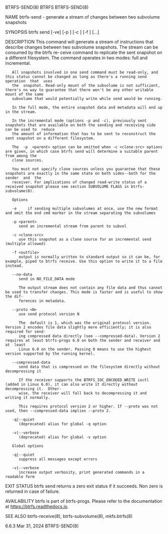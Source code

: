 BTRFS-SEND(8)								     BTRFS								 BTRFS-SEND(8)

NAME
       btrfs-send - generate a stream of changes between two subvolume snapshots

SYNOPSIS
       btrfs send [-ve] [-p <parent>] [-c <clone-src>] [-f <outfile>] <subvol> [<subvol>...]

DESCRIPTION
       This  command will generate a stream of instructions that describe changes between two subvolume snapshots. The stream can be consumed by the btrfs re‐
       ceive command to replicate the sent snapshot on a different filesystem.	The command operates in two modes: full and incremental.

       All snapshots involved in one send command must be read-only, and this status cannot be changed as long as there's a running send operation  that  uses
       the  snapshot. Read-only mount of the subvolume is not sufficient, there's no way to guarantee that there won't be any other writable mount of the same
       subvolume that would potentially write while send would be running.

       In the full mode, the entire snapshot data and metadata will end up in the stream.

       In the incremental mode (options -p and -c), previously sent snapshots that are available on both the sending and receiving side can be used to	reduce
       the amount of information that has to be sent to reconstruct the sent snapshot on a different filesystem.

       The  -p	<parent> option can be omitted when -c <clone-src> options are given, in which case btrfs send will determine a suitable parent from among the
       clone sources.

       You must not specify clone sources unless you guarantee that these snapshots are exactly in the same state on both sides--both for the sender  and  the
       receiver. For implications of changed read-write status of a received snapshot please see section SUBVOLUME FLAGS in btrfs-subvolume(8).

       Options

       -e     if sending multiple subvolumes at once, use the new format and omit the end cmd marker in the stream separating the subvolumes

       -p <parent>
	      send an incremental stream from parent to subvol

       -c <clone-src>
	      use this snapshot as a clone source for an incremental send (multiple allowed)

       -f <outfile>
	      output is normally written to standard output so it can be, for example, piped to btrfs receive. Use this option to write it to a file instead.

       --no-data
	      send in NO_FILE_DATA mode

	      The output stream does not contain any file data and thus cannot be used to transfer changes. This mode is faster and is useful to show the dif‐
	      ferences in metadata.

       --proto <N>
	      use send protocol version N

	      The  default is 1, which was the original protocol version. Version 2 encodes file data slightly more efficiently; it is also required for send‐
	      ing compressed data directly (see --compressed-data). Version 2 requires at least btrfs-progs 6.0 on both the sender and receiver and  at	 least
	      Linux 6.0 on the sender. Passing 0 means to use the highest version supported by the running kernel.

       --compressed-data
	      send data that is compressed on the filesystem directly without decompressing it

	      If the receiver supports the BTRFS_IOC_ENCODED_WRITE ioctl (added in Linux 6.0), it can also write it directly without decompressing it.	Other‐
	      wise, the receiver will fall back to decompressing it and writing it normally.

	      This requires protocol version 2 or higher. If --proto was not used, then --compressed-data implies --proto 2.

       -q|--quiet
	      (deprecated) alias for global -q option

       -v|--verbose
	      (deprecated) alias for global -v option

       Global options

       -q|--quiet
	      suppress all messages except errors

       -v|--verbose
	      increase output verbosity, print generated commands in a readable form

EXIT STATUS
       btrfs send returns a zero exit status if it succeeds. Non zero is returned in case of failure.

AVAILABILITY
       btrfs is part of btrfs-progs.  Please refer to the documentation at https://btrfs.readthedocs.io.

SEE ALSO
       btrfs-receive(8), btrfs-subvolume(8), mkfs.btrfs(8)

6.6.3									 Mar 31, 2024								 BTRFS-SEND(8)
